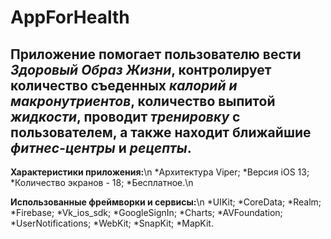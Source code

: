 # AppForHealth
Приложение помогает пользователю вести *Здоровый Образ Жизни*, контролирует количество съеденных *калорий и макронутриентов*, количество выпитой *жидкости*, проводит *тренировку* с пользователем, а также находит ближайшие *фитнес-центры* и *рецепты*.
----
**Характеристики приложения:**\n
*Архитектура Viper;
*Версия iOS 13;
*Количество экранов - 18;
*Бесплатное.\n

**Использованные фреймворки и сервисы:**\n
*UIKit;
*CoreData;
*Realm;
*Firebase;
*Vk_ios_sdk;
*GoogleSignIn;
*Charts;
*AVFoundation;
*UserNotifications;
*WebKit;
*SnapKit;
*MapKit.


